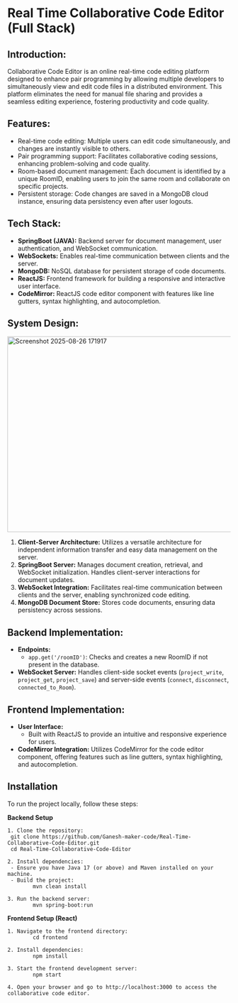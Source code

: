 # Real Time Collaborative Code Editor (Full Stack)

## Introduction:

Collaborative Code Editor is an online real-time code editing platform designed to enhance pair programming by allowing multiple developers to simultaneously view and edit code files in a distributed environment. This platform eliminates the need for manual file sharing and provides a seamless editing experience, fostering productivity and code quality.

## Features:

- Real-time code editing: Multiple users can edit code simultaneously, and changes are instantly visible to others.
- Pair programming support: Facilitates collaborative coding sessions, enhancing problem-solving and code quality.
- Room-based document management: Each document is identified by a unique RoomID, enabling users to join the same room and collaborate on specific projects.
- Persistent storage: Code changes are saved in a MongoDB cloud instance, ensuring data persistency even after user logouts.

## Tech Stack:

- **SpringBoot (JAVA):** Backend server for document management, user authentication, and WebSocket communication.
- **WebSockets:** Enables real-time communication between clients and the server.
- **MongoDB:** NoSQL database for persistent storage of code documents.
- **ReactJS:** Frontend framework for building a responsive and interactive user interface.
- **CodeMirror:** ReactJS code editor component with features like line gutters, syntax highlighting, and autocompletion.

## System Design:
<img width="1042" height="441" alt="Screenshot 2025-08-26 171917" src="https://github.com/user-attachments/assets/dbb07f9c-da4e-4d00-b415-7fc5569cc809" />

1. **Client-Server Architecture:** Utilizes a versatile architecture for independent information transfer and easy data management on the server.
2. **SpringBoot Server:** Manages document creation, retrieval, and WebSocket initialization. Handles client-server interactions for document updates.
3. **WebSocket Integration:** Facilitates real-time communication between clients and the server, enabling synchronized code editing.
4. **MongoDB Document Store:** Stores code documents, ensuring data persistency across sessions.

## Backend Implementation:

- **Endpoints:**
  - `app.get('/roomID')`: Checks and creates a new RoomID if not present in the database.
- **WebSocket Server:** Handles client-side socket events (`project_write`, `project_get`, `project_save`) and server-side events (`connect`, `disconnect`, `connected_to_Room`).

## Frontend Implementation:

- **User Interface:**
  - Built with ReactJS to provide an intuitive and responsive experience for users.
- **CodeMirror Integration:** Utilizes CodeMirror for the code editor component, offering features such as line gutters, syntax highlighting, and autocompletion.

## Installation
To run the project locally, follow these steps:

  **Backend Setup**
 
    1. Clone the repository:
     git clone https://github.com/Ganesh-maker-code/Real-Time-Collaborative-Code-Editor.git
     cd Real-Time-Collaborative-Code-Editor
    
    2. Install dependencies:
     - Ensure you have Java 17 (or above) and Maven installed on your machine.
     - Build the project:
            mvn clean install

    3. Run the backend server:
            mvn spring-boot:run
    
 **Frontend Setup (React)**

    1. Navigate to the frontend directory:
            cd frontend
      
    2. Install dependencies:
            npm install
         
    3. Start the frontend development server:
            npm start
         
    4. Open your browser and go to http://localhost:3000 to access the collaborative code editor.
